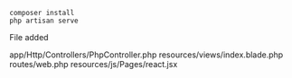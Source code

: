 
```
composer install
php artisan serve
```


File added

app/Http/Controllers/PhpController.php
resources/views/index.blade.php
routes/web.php
resources/js/Pages/react.jsx
